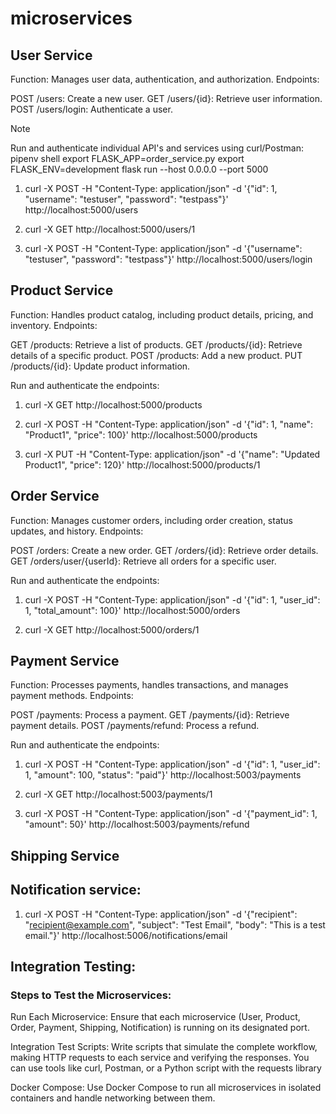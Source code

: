 # microservices
## User Service
Function: Manages user data, authentication, and authorization.
Endpoints:

POST /users: Create a new user.
GET /users/{id}: Retrieve user information.
POST /users/login: Authenticate a user.

> [!NOTE]
> Run and authenticate individual API's and services using curl/Postman:
pipenv shell
export FLASK_APP=order_service.py
export FLASK_ENV=development
flask run --host 0.0.0.0 --port 5000

1. curl -X POST -H "Content-Type: application/json" -d '{"id": 1, "username": "testuser", "password": "testpass"}' http://localhost:5000/users

2. curl -X GET http://localhost:5000/users/1

3. curl -X POST -H "Content-Type: application/json" -d '{"username": "testuser", "password": "testpass"}' http://localhost:5000/users/login

## Product Service
Function: Handles product catalog, including product details, pricing, and inventory.
Endpoints:

GET /products: Retrieve a list of products.
GET /products/{id}: Retrieve details of a specific product.
POST /products: Add a new product.
PUT /products/{id}: Update product information.

Run and authenticate the endpoints:

1. curl -X GET http://localhost:5000/products

2. curl -X POST -H "Content-Type: application/json" -d '{"id": 1, "name": "Product1", "price": 100}' http://localhost:5000/products

3. curl -X PUT -H "Content-Type: application/json" -d '{"name": "Updated Product1", "price": 120}' http://localhost:5000/products/1

## Order Service
Function: Manages customer orders, including order creation, status updates, and history.
Endpoints:

POST /orders: Create a new order.
GET /orders/{id}: Retrieve order details.
GET /orders/user/{userId}: Retrieve all orders for a specific user.

Run and authenticate the endpoints:

1. curl -X POST -H "Content-Type: application/json" -d '{"id": 1, "user_id": 1, "total_amount": 100}' http://localhost:5000/orders

2. curl -X GET http://localhost:5000/orders/1

## Payment Service

Function: Processes payments, handles transactions, and manages payment methods.
Endpoints:

POST /payments: Process a payment.
GET /payments/{id}: Retrieve payment details.
POST /payments/refund: Process a refund.

Run and authenticate the endpoints:
1. curl -X POST -H "Content-Type: application/json" -d '{"id": 1, "user_id": 1, "amount": 100, "status": "paid"}' http://localhost:5003/payments

2. curl -X GET http://localhost:5003/payments/1

3. curl -X POST -H "Content-Type: application/json" -d '{"payment_id": 1, "amount": 50}' http://localhost:5003/payments/refund

## Shipping Service


## Notification service:
1. curl -X POST -H "Content-Type: application/json" -d '{"recipient": "recipient@example.com", "subject": "Test Email", "body": "This is a test email."}' http://localhost:5006/notifications/email


## Integration Testing:

### Steps to Test the Microservices:

Run Each Microservice: Ensure that each microservice (User, Product, Order, Payment, Shipping, Notification) is running on its designated port.

Integration Test Scripts: Write scripts that simulate the complete workflow, making HTTP requests to each service and verifying the responses. You can use tools like curl, Postman, or a Python script with the requests library


Docker Compose: Use Docker Compose to run all microservices in isolated containers and handle networking between them.



